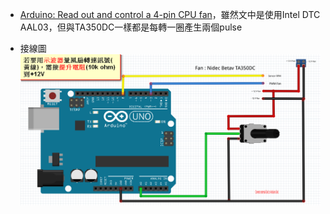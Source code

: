 * [Arduino: Read out and control a 4-pin CPU fan](http://www.beefrankly.org/blog/2011/12/21/read-out-4-pin-cpu-fan-speed/)，雖然文中是使用Intel DTC AAL03，但與TA350DC一樣都是每轉一圈產生兩個pulse

* 接線圖
    ![alt text](https://raw.githubusercontent.com/JiaMauJian/iot-test/master/DC-Brushless-TA350DC/TA350DC.png)


